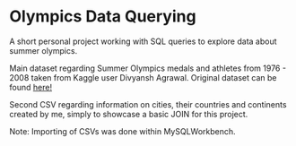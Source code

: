 # Olympics Data Querying
A short personal project working with SQL queries to explore data about summer olympics.

Main dataset regarding Summer Olympics medals and athletes from 1976 - 2008 taken from Kaggle user Divyansh Agrawal. Original dataset can be found [here!](https://www.kaggle.com/datasets/divyansh22/summer-olympics-medals)

Second CSV regarding information on cities, their countries and continents created by me, simply to showcase a basic JOIN for this project.

Note: Importing of CSVs was done within MySQLWorkbench.
